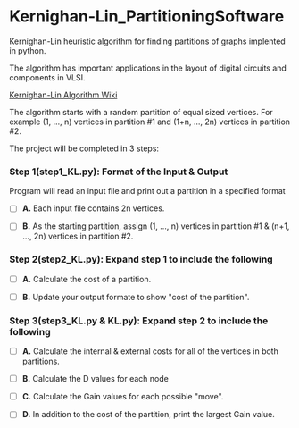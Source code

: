 # Kernighan-Lin_PartitioningSoftware #

Kernighan-Lin heuristic algorithm for finding partitions of graphs implented in python.

The algorithm has important applications in the layout of digital circuits and components in VLSI.

[Kernighan-Lin Algorithm Wiki](https://en.wikipedia.org/wiki/Kernighan%E2%80%93Lin_algorithm)

The algorithm starts with a random partition of equal sized vertices. For example (1, ..., n) 
vertices in partition #1 and (1+n, ..., 2n) vertices in partition #2.

The project will be completed in 3 steps:

### Step 1(step1_KL.py): Format of the Input & Output ###

Program will read an input file and print out a partition in a specified format

  - [ ] **A.** Each input file contains 2n vertices.
  
  - [ ] **B.** As the starting partition, assign (1, ..., n) vertices in partition #1 & (n+1, ..., 2n)
  vertices in partition #2.

### Step 2(step2_KL.py): Expand step 1 to include the following ###

  - [ ] **A.** Calculate the cost of a partition.
  
  - [ ] **B.** Update your output formate to show "cost of the partition".

### Step 3(step3_KL.py & KL.py): Expand step 2 to include the following ###

  - [ ] **A.** Calculate the internal & external costs for all of the vertices in both partitions.
  
  - [ ] **B.** Calculate the D values for each node
  
  - [ ] **C.** Calculate the Gain values for each possible "move".
  
  - [ ] **D.** In addition to the cost of the partition, print the largest Gain value.
